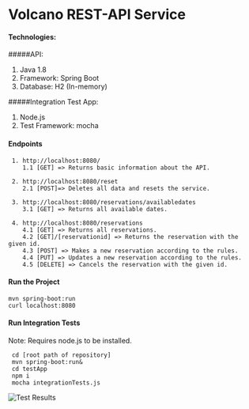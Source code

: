 # Volcano REST-API Service 

#### Technologies:
#####API:
1. Java 1.8
2. Framework: Spring Boot
3. Database: H2 (In-memory)

#####Integration Test App:
1. Node.js
2. Test Framework: mocha


#### Endpoints
     1. http://localhost:8080/
        1.1 [GET] => Returns basic information about the API.
     
     2. http://localhost:8080/reset 
        2.1 [POST]=> Deletes all data and resets the service.
     
     3. http://localhost:8080/reservations/availabledates
        3.1 [GET] => Returns all available dates.
     
     4. http://localhost:8080/reservations
        4.1 [GET] => Returns all reservations.
        4.2 [GET]/[reservationid] => Returns the reservation with the given id.
        4.3 [POST] => Makes a new reservation according to the rules.
        4.4 [PUT] => Updates a new reservation according to the rules.
        4.5 [DELETE] => Cancels the reservation with the given id.

#### Run the Project
    mvn spring-boot:run
    curl localhost:8080


#### Run Integration Tests
 Note: Requires node.js to be installed.
    
     cd [root path of repository]
     mvn spring-boot:run&
     cd testApp
     npm i
     mocha integrationTests.js
     
![Test Results](https://uc5366370021ea8195d5f3b6da89.dl.dropboxusercontent.com/cd/0/inline/AUnzDhOfQPBNI7dzXzB32ZThsH7i2wVHcNc4BTLrmv_r7nXwQ5Avold4C__ra9YhoXy66R8xjElykRnyV8tYP7J4EmO-vF1talwDOGZSzHTm0u-xjXa6hqwvvwNsi0x22tGsXP0qvZqmeU4dl8dIzIIyXh68O9_k63D2U9W2YGadlZCNr1TMlhSjDdyPyllDGvE/file "Test Cases")

    


